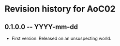 # Revision history for AoC02

## 0.1.0.0 -- YYYY-mm-dd

* First version. Released on an unsuspecting world.
